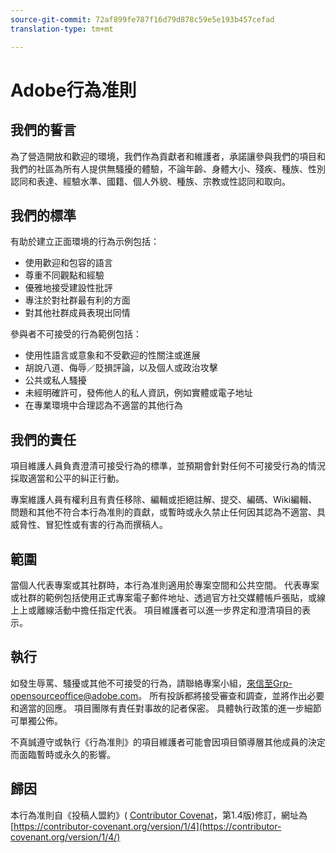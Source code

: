 ```yaml
---
source-git-commit: 72af899fe787f16d79d878c59e5e193b457cefad
translation-type: tm+mt

---
```

# Adobe行為准則

## 我們的誓言

為了營造開放和歡迎的環境，我們作為貢獻者和維護者，承諾讓參與我們的項目和我們的社區為所有人提供無騷擾的體驗，不論年齡、身體大小、殘疾、種族、性別認同和表達、經驗水準、國籍、個人外貌、種族、宗教或性認同和取向。

## 我們的標準

有助於建立正面環境的行為示例包括：

* 使用歡迎和包容的語言
* 尊重不同觀點和經驗
* 優雅地接受建設性批評
* 專注於對社群最有利的方面
* 對其他社群成員表現出同情

參與者不可接受的行為範例包括：

* 使用性語言或意象和不受歡迎的性關注或進展
* 胡說八道、侮辱／貶損評論，以及個人或政治攻擊
* 公共或私人騷擾
* 未經明確許可，發佈他人的私人資訊，例如實體或電子地址
* 在專業環境中合理認為不適當的其他行為

## 我們的責任

項目維護人員負責澄清可接受行為的標準，並預期會針對任何不可接受行為的情況採取適當和公平的糾正行動。

專案維護人員有權利且有責任移除、編輯或拒絕註解、提交、編碼、Wiki編輯、問題和其他不符合本行為准則的貢獻，或暫時或永久禁止任何因其認為不適當、具威脅性、冒犯性或有害的行為而撰稿人。

## 範圍

當個人代表專案或其社群時，本行為准則適用於專案空間和公共空間。 代表專案或社群的範例包括使用正式專案電子郵件地址、透過官方社交媒體帳戶張貼，或線上上或離線活動中擔任指定代表。 項目維護者可以進一步界定和澄清項目的表示。

## 執行

如發生辱罵、騷擾或其他不可接受的行為，請聯絡專案小組，來信至Grp-opensourceoffice@adobe.com。 所有投訴都將接受審查和調查，並將作出必要和適當的回應。 項目團隊有責任對事故的記者保密。 具體執行政策的進一步細節可單獨公佈。

不真誠遵守或執行《行為准則》的項目維護者可能會因項目領導層其他成員的決定而面臨暫時或永久的影響。

## 歸因

本行為准則自《投稿人盟約》( [Contributor Covenat](https://contributor-covenant.org)，第1.4版)修訂，網址為 [https://contributor-covenant.org/version/1/4](https://contributor-covenant.org/version/1/4/)